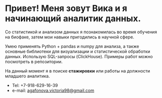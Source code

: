 # Привет! Меня зовут Вика и я начинающий аналитик данных.

Со статистикой и анализом данных я познакомилась во время обучения на биофаке, затем мои навыки пригодились в научной сфере. 

Умею применять Python + pandas и numpy для анализа, а также основные библиотеки для визуализации и статистической обработки данных.
Использую SQL-запросы (ClickHouse). Примеры работ можно посмотреть в репозитории.

На данный момент я в поиске **стажировки** или работы на должности младшего аналитика.

- Tel: +7-918-629-16-39
- e-mail: agafonova.victoria98@gmail.com
<!---
agavictoria/agavictoria is a ✨ special ✨ repository because its `README.md` (this file) appears on your GitHub profile.
You can click the Preview link to take a look at your changes.
--->
